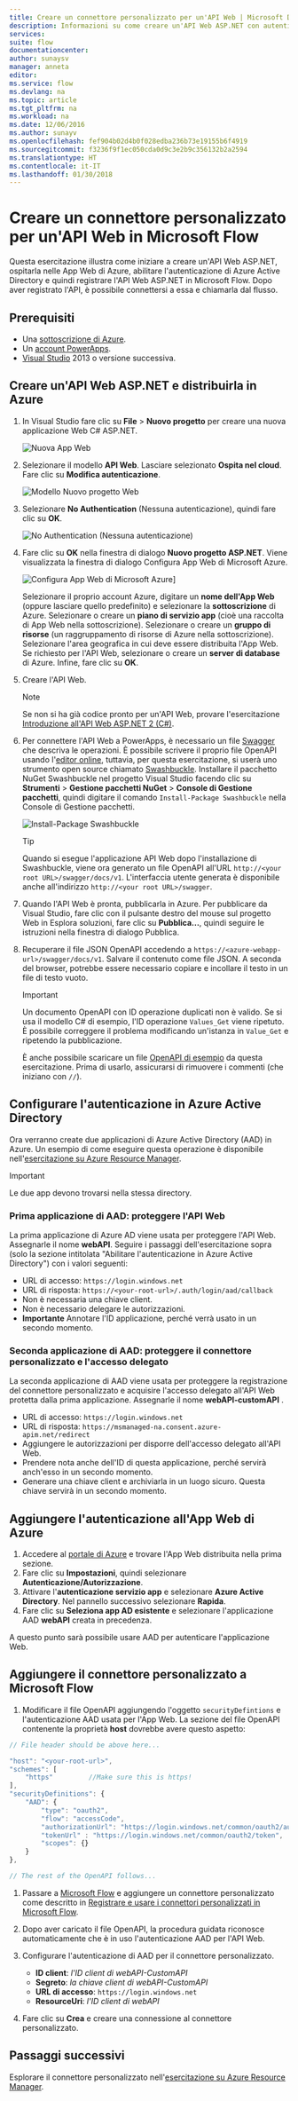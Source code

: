 ```yaml
---
title: Creare un connettore personalizzato per un'API Web | Microsoft Docs
description: Informazioni su come creare un'API Web ASP.NET con autenticazione di Azure Active Directory in Microsoft Flow
services: 
suite: flow
documentationcenter: 
author: sunaysv
manager: anneta
editor: 
ms.service: flow
ms.devlang: na
ms.topic: article
ms.tgt_pltfrm: na
ms.workload: na
ms.date: 12/06/2016
ms.author: sunayv
ms.openlocfilehash: fef904b02d4b0f028edba236b73e19155b6f4919
ms.sourcegitcommit: f3236f9f1ec050cda0d9c3e2b9c356132b2a2594
ms.translationtype: HT
ms.contentlocale: it-IT
ms.lasthandoff: 01/30/2018
---
```

# <a name="build-a-custom-connector-for-a-web-api-in-microsoft-flow"></a>Creare un connettore personalizzato per un'API Web in Microsoft Flow
Questa esercitazione illustra come iniziare a creare un'API Web ASP.NET, ospitarla nelle App Web di Azure, abilitare l'autenticazione di Azure Active Directory e quindi registrare l'API Web ASP.NET in Microsoft Flow. Dopo aver registrato l'API, è possibile connettersi a essa e chiamarla dal flusso. 

## <a name="prerequisites"></a>Prerequisiti
* Una [sottoscrizione di Azure](https://azure.microsoft.com/free/).
* Un [account PowerApps](https://powerapps.microsoft.com).
* [Visual Studio](https://www.visualstudio.com/vs/) 2013 o versione successiva.

## <a name="create-an-aspnet-web-api-and-deploy-it-to-azure"></a>Creare un'API Web ASP.NET e distribuirla in Azure
1. In Visual Studio fare clic su **File** > **Nuovo progetto** per creare una nuova applicazione Web C# ASP.NET.
   
    ![Nuova App Web](./media/customapi-web-api-tutorial/newwebapp.png)
2. Selezionare il modello **API Web**.  Lasciare selezionato **Ospita nel cloud**.  Fare clic su **Modifica autenticazione**.
   
    ![Modello Nuovo progetto Web](./media/customapi-web-api-tutorial/new-web-api.png)
3. Selezionare **No Authentication** (Nessuna autenticazione), quindi fare clic su **OK**.
   
    ![No Authentication (Nessuna autenticazione)](./media/customapi-web-api-tutorial/noauth.png)
4. Fare clic su **OK** nella finestra di dialogo **Nuovo progetto ASP.NET**.  Viene visualizzata la finestra di dialogo Configura App Web di Microsoft Azure.
   
    ![Configura App Web di Microsoft Azure](./media/customapi-web-api-tutorial/azure-publishing.png)]
   
    Selezionare il proprio account Azure, digitare un **nome dell'App Web** (oppure lasciare quello predefinito) e selezionare la **sottoscrizione** di Azure.  Selezionare o creare un **piano di servizio app** (cioè una raccolta di App Web nella sottoscrizione).  Selezionare o creare un **gruppo di risorse** (un raggruppamento di risorse di Azure nella sottoscrizione).  Selezionare l'area geografica in cui deve essere distribuita l'App Web.  Se richiesto per l'API Web, selezionare o creare un **server di database** di Azure.  Infine, fare clic su **OK**.
5. Creare l'API Web.
   
   > [!NOTE]
   > Se non si ha già codice pronto per un'API Web, provare l'esercitazione [Introduzione all'API Web ASP.NET 2 (C#)](https://www.asp.net/web-api/overview/getting-started-with-aspnet-web-api/tutorial-your-first-web-api).
   > 
   > 
6. Per connettere l'API Web a PowerApps, è necessario un file [Swagger](http://swagger.io/) che descriva le operazioni.  È possibile scrivere il proprio file OpenAPI usando l'[editor online](http://editor.swagger.io/), tuttavia, per questa esercitazione, si userà uno strumento open source chiamato [Swashbuckle](https://github.com/domaindrivendev/Swashbuckle/blob/master/README.md).  Installare il pacchetto NuGet Swashbuckle nel progetto Visual Studio facendo clic su **Strumenti** > **Gestione pacchetti NuGet** > **Console di Gestione pacchetti**, quindi digitare il comando `Install-Package Swashbuckle` nella Console di Gestione pacchetti.
   
    ![Install-Package Swashbuckle](./media/customapi-web-api-tutorial/swashbuckle-console.png)
   
   > [!TIP]
   > Quando si esegue l'applicazione API Web dopo l'installazione di Swashbuckle, viene ora generato un file OpenAPI all'URL `http://<your root URL>/swagger/docs/v1`.  L'interfaccia utente generata è disponibile anche all'indirizzo `http://<your root URL>/swagger`.
   > 
   > 
7. Quando l'API Web è pronta, pubblicarla in Azure. Per pubblicare da Visual Studio, fare clic con il pulsante destro del mouse sul progetto Web in Esplora soluzioni, fare clic su **Pubblica...**, quindi seguire le istruzioni nella finestra di dialogo Pubblica.
8. Recuperare il file JSON OpenAPI accedendo a `https://<azure-webapp-url>/swagger/docs/v1`.  Salvare il contenuto come file JSON.  A seconda del browser, potrebbe essere necessario copiare e incollare il testo in un file di testo vuoto.   
   
   > [!IMPORTANT]
   > Un documento OpenAPI con ID operazione duplicati non è valido. Se si usa il modello C# di esempio, l'ID operazione `Values_Get` viene ripetuto. È possibile correggere il problema modificando un'istanza in `Value_Get` e ripetendo la pubblicazione.
   > 
   > È anche possibile scaricare un file [OpenAPI di esempio](https://pwrappssamples.blob.core.windows.net/samples/webAPI.json) da questa esercitazione. Prima di usarlo, assicurarsi di rimuovere i commenti (che iniziano con `//`).
   > 
   > 

## <a name="set-up-azure-active-directory-authentication"></a>Configurare l'autenticazione in Azure Active Directory
Ora verranno create due applicazioni di Azure Active Directory (AAD) in Azure.  Un esempio di come eseguire questa operazione è disponibile nell'[esercitazione su Azure Resource Manager](customapi-azure-resource-manager-tutorial.md#enable-authentication-in-azure-active-directory).

> [!IMPORTANT]
> Le due app devono trovarsi nella stessa directory.
> 
> 

### <a name="first-aad-application-securing-the-web-api"></a>Prima applicazione di AAD: proteggere l'API Web
La prima applicazione di Azure AD viene usata per proteggere l'API Web. Assegnarle il nome **webAPI**.  Seguire i passaggi dell'esercitazione sopra (solo la sezione intitolata "Abilitare l'autenticazione in Azure Active Directory") con i valori seguenti:

* URL di accesso: `https://login.windows.net`
* URL di risposta: `https://<your-root-url>/.auth/login/aad/callback`
* Non è necessaria una chiave client.
* Non è necessario delegare le autorizzazioni.
* **Importante** Annotare l'ID applicazione,  perché verrà usato in un secondo momento.

### <a name="second-aad-application-securing-the-custom-connector-and-delegated-access"></a>Seconda applicazione di AAD: proteggere il connettore personalizzato e l'accesso delegato
La seconda applicazione di AAD viene usata per proteggere la registrazione del connettore personalizzato e acquisire l'accesso delegato all'API Web protetta dalla prima applicazione. Assegnarle il nome **webAPI-customAPI** .

* URL di accesso: `https://login.windows.net`
* URL di risposta: `https://msmanaged-na.consent.azure-apim.net/redirect`
* Aggiungere le autorizzazioni per disporre dell'accesso delegato all'API Web.
* Prendere nota anche dell'ID di questa applicazione, perché servirà anch'esso in un secondo momento.
* Generare una chiave client e archiviarla in un luogo sicuro. Questa chiave servirà in un secondo momento.

## <a name="add-authentication-to-your-azure-web-app"></a>Aggiungere l'autenticazione all'App Web di Azure
1. Accedere al [portale di Azure](https://portal.azure.com) e trovare l'App Web distribuita nella prima sezione.
2. Fare clic su **Impostazioni**, quindi selezionare **Autenticazione/Autorizzazione**.
3. Attivare l'**autenticazione servizio app** e selezionare **Azure Active Directory**.  Nel pannello successivo selezionare **Rapida**.  
4. Fare clic su **Seleziona app AD esistente** e selezionare l'applicazione AAD **webAPI** creata in precedenza.

A questo punto sarà possibile usare AAD per autenticare l'applicazione Web.

## <a name="add-the-custom-connector-to-microsoft-flow"></a>Aggiungere il connettore personalizzato a Microsoft Flow
1. Modificare il file OpenAPI aggiungendo l'oggetto `securityDefintions` e l'autenticazione AAD usata per l'App Web. La sezione del file OpenAPI contenente la proprietà **host** dovrebbe avere questo aspetto:

```javascript
// File header should be above here...

"host": "<your-root-url>",
"schemes": [
    "https"         //Make sure this is https!
],
"securityDefinitions": {
    "AAD": {
        "type": "oauth2",
        "flow": "accessCode",
        "authorizationUrl": "https://login.windows.net/common/oauth2/authorize",
        "tokenUrl" : "https://login.windows.net/common/oauth2/token",
        "scopes": {}
    }
},

// The rest of the OpenAPI follows...
```

1. Passare a [Microsoft Flow](https://flow.powerapps.com) e aggiungere un connettore personalizzato come descritto in [Registrare e usare i connettori personalizzati in Microsoft Flow](register-custom-api.md).
2. Dopo aver caricato il file OpenAPI, la procedura guidata riconosce automaticamente che è in uso l'autenticazione AAD per l'API Web.
3. Configurare l'autenticazione di AAD per il connettore personalizzato.  
   
   * **ID client**: *l'ID client di webAPI-CustomAPI*
   * **Segreto**: *la chiave client di webAPI-CustomAPI*
   * **URL di accesso**: `https://login.windows.net`
   * **ResourceUri**: *l'ID client di webAPI*
4. Fare clic su **Crea** e creare una connessione al connettore personalizzato.

## <a name="next-steps"></a>Passaggi successivi
Esplorare il connettore personalizzato nell'[esercitazione su Azure Resource Manager](customapi-azure-resource-manager-tutorial.md).

